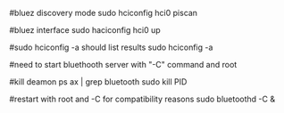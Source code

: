 #bluez discovery mode
sudo hciconfig hci0 piscan

#bluez interface 
sudo haciconfig hci0 up

#sudo hciconfig -a should list results
sudo hciconfig -a

#need to start bluethooth server with "-C" command and root

#kill deamon
ps ax | grep bluetooth
sudo kill PID

#restart with root and -C for compatibility reasons
sudo bluetoothd -C &


